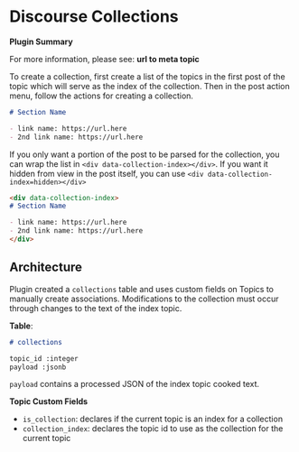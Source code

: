 # Discourse Collections

**Plugin Summary**

For more information, please see: **url to meta topic**

To create a collection, first create a list of the topics in the first post of the topic which will serve as the index of the collection. Then in the post action menu, follow the actions for creating a collection.

```md
# Section Name

- link name: https://url.here
- 2nd link name: https://url.here
```

If you only want a portion of the post to be parsed for the collection, you can wrap the list in `<div data-collection-index></div>`. If you want it hidden from view in the post itself, you can use `<div data-collection-index=hidden></div>`

```md
<div data-collection-index>
# Section Name

- link name: https://url.here
- 2nd link name: https://url.here
</div>
```

## Architecture

Plugin created a `collections` table and uses custom fields on Topics to manually create associations. Modifications to the collection must occur through changes to the text of the index topic.

**Table**:

```md
# collections

topic_id :integer
payload :jsonb
```

`payload` contains a processed JSON of the index topic cooked text.

**Topic Custom Fields**

- `is_collection`: declares if the current topic is an index for a collection
- `collection_index`: declares the topic id to use as the collection for the current topic
